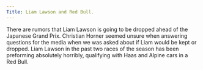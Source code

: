 ```yaml
---
Title: Liam Lawson and Red Bull.
---
```



There are rumors that Liam Lawson is going to be dropped ahead of the Japanese Grand Prix. Christian Horner seemed unsure when answering questions for the media when we was asked about if Liam would be kept or dropped. Liam Lawson in the past two races of the season has been preforming absolutely horribly, qualifying with Haas and Alpine cars in a Red Bull.